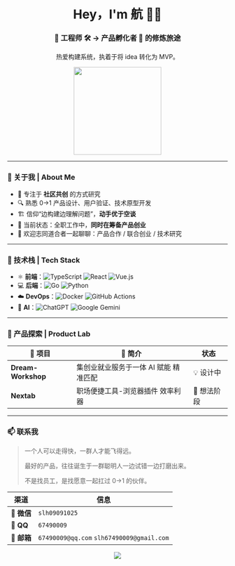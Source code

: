 <div align="center">
  <h1>Hey，I'm 航 👨‍💻</h1>
</div>
<h3 align="center">🚧 工程师 🛠️ → 产品孵化者 🧪 的修炼旅途</h3>
<p align="center">热爱构建系统，执着于将 idea 转化为 MVP。</p>

<p align="center">
  <img src="https://media.giphy.com/media/ZVik7pBtu9dNS/giphy.gif" width="200" />
</p>

---

### 🧭 关于我 | About Me

- 🎯 专注于 **社区共创** 的方式研究
- 🔍 熟悉 0→1 产品设计、用户验证、技术原型开发
- 🏗️ 信仰“边构建边理解问题”，**动手优于空谈**
- 🌱 当前状态：全职工作中，**同时在筹备产品创业**
- 🤝 欢迎志同道合者一起聊聊：产品合作 / 联合创业 / 技术研究

---

### 🔧 技术栈 | Tech Stack

- ⚛️ **前端**：![TypeScript](https://img.shields.io/badge/typescript-%23007ACC.svg?style=for-the-badge&logo=typescript&logoColor=white) ![React](https://img.shields.io/badge/react-%2320232a.svg?style=for-the-badge&logo=react&logoColor=%2361DAFB) ![Vue.js](https://img.shields.io/badge/vuejs-%2335495e.svg?style=for-the-badge&logo=vuedotjs&logoColor=%234FC08D)
- 💻 **后端**：![Go](https://img.shields.io/badge/go-%2300ADD8.svg?style=for-the-badge&logo=go&logoColor=white) ![Python](https://img.shields.io/badge/python-3670A0?style=for-the-badge&logo=python&logoColor=ffdd54)
- ☁️ **DevOps**：![Docker](https://img.shields.io/badge/docker-%230db7ed.svg?style=for-the-badge&logo=docker&logoColor=white) ![GitHub Actions](https://img.shields.io/badge/github%20actions-%232671E5.svg?style=for-the-badge&logo=githubactions&logoColor=white)
- 🧠 **AI**：![ChatGPT](https://img.shields.io/badge/chatGPT-74aa9c?style=for-the-badge&logo=openai&logoColor=white) ![Google Gemini](https://img.shields.io/badge/google%20gemini-8E75B2?style=for-the-badge&logo=google%20gemini&logoColor=white)

---

### 🚀 产品探索 | Product Lab

| 🚧 项目            | 📝 简介                               | 状态        |
| ------------------ | ------------------------------------- | ----------- |
| **Dream-Workshop** | 集创业就业服务于一体 AI 赋能 精准匹配 | 💡 设计中   |
| **Nextab**         | 职场便捷工具-浏览器插件 效率利器      | 💭 想法阶段 |

---

### 📫 联系我

> 一个人可以走得快，一群人才能飞得远。
>
> 最好的产品，往往诞生于一群聪明人一边试错一边打磨出来。
>
> 不是找员工，是找愿意一起扛过 0→1 的伙伴。

| 渠道        | 信息                                      |
| ----------- | ----------------------------------------- |
| 📱 **微信** | `slh09091025`                             |
| 💬 **QQ**   | `67490009`                                |
| 📧 **邮箱** | `67490009@qq.com` `slh67490009@gmail.com` |

<p align="center">
<img src="https://capsule-render.vercel.app/api?type=waving&color=gradient&height=120&section=footer"/>
</p>
